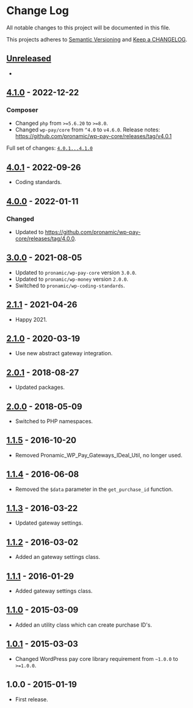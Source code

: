 # Change Log

All notable changes to this project will be documented in this file.

This projects adheres to [Semantic Versioning](http://semver.org/) and [Keep a CHANGELOG](http://keepachangelog.com/).

## [Unreleased][unreleased]
-

## [4.1.0] - 2022-12-22

### Composer

- Changed `php` from `>=5.6.20` to `>=8.0`.
- Changed `wp-pay/core` from `^4.0` to `v4.6.0`.
	Release notes: https://github.com/pronamic/wp-pay-core/releases/tag/v4.0.1

Full set of changes: [`4.0.1...4.1.0`][4.1.0]

[4.1.0]: https://github.com/pronamic/wp-pronamic-pay-ideal/compare/v4.0.1...v4.1.0

## [4.0.1] - 2022-09-26
- Coding standards.

## [4.0.0] - 2022-01-11
### Changed
- Updated to https://github.com/pronamic/wp-pay-core/releases/tag/4.0.0.

## [3.0.0] - 2021-08-05
- Updated to `pronamic/wp-pay-core`  version `3.0.0`.
- Updated to `pronamic/wp-money`  version `2.0.0`.
- Switched to `pronamic/wp-coding-standards`.

## [2.1.1] - 2021-04-26
- Happy 2021.

## [2.1.0] - 2020-03-19
- Use new abstract gateway integration.

## [2.0.1] - 2018-08-27
- Updated packages.

## [2.0.0] - 2018-05-09
- Switched to PHP namespaces.

## [1.1.5] - 2016-10-20
- Removed Pronamic_WP_Pay_Gateways_IDeal_Util, no longer used.

## [1.1.4] - 2016-06-08
- Removed the `$data` parameter in the `get_purchase_id` function.

## [1.1.3] - 2016-03-22
- Updated gateway settings.

## [1.1.2] - 2016-03-02
- Added an gateway settings class.

## [1.1.1] - 2016-01-29
- Added gateway settings class.

## [1.1.0] - 2015-03-09
- Added an utility class which can create purchase ID's.

## [1.0.1] - 2015-03-03
- Changed WordPress pay core library requirement from `~1.0.0` to `>=1.0.0`.

## 1.0.0 - 2015-01-19
- First release.

[unreleased]: https://github.com/wp-pay-gateways/ideal/compare/4.0.1...HEAD
[4.0.1]: https://github.com/pronamic/wp-pronamic-pay-ideal/compare/4.0.0...4.0.1
[4.0.0]: https://github.com/wp-pay-gateways/ideal/compare/3.0.0...4.0.0
[3.0.0]: https://github.com/wp-pay-gateways/ideal/compare/2.1.1...3.0.0
[2.1.1]: https://github.com/wp-pay-gateways/ideal/compare/2.1.0...2.1.1
[2.1.0]: https://github.com/wp-pay-gateways/ideal/compare/2.0.1...2.1.0
[2.0.1]: https://github.com/wp-pay-gateways/ideal/compare/2.0.0...2.0.1
[2.0.0]: https://github.com/wp-pay-gateways/ideal/compare/1.1.5...2.0.0
[1.1.5]: https://github.com/wp-pay-gateways/ideal/compare/1.1.4...1.1.5
[1.1.4]: https://github.com/wp-pay-gateways/ideal/compare/1.1.3...1.1.4
[1.1.3]: https://github.com/wp-pay-gateways/ideal/compare/1.1.2...1.1.3
[1.1.2]: https://github.com/wp-pay-gateways/ideal/compare/1.1.1...1.1.2
[1.1.1]: https://github.com/wp-pay-gateways/ideal/compare/1.1.0...1.1.1
[1.1.0]: https://github.com/wp-pay-gateways/ideal/compare/1.0.1...1.1.0
[1.0.1]: https://github.com/wp-pay-gateways/ideal/compare/1.0.0...1.0.1
